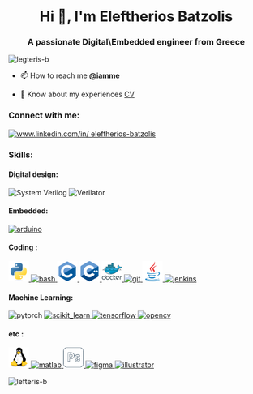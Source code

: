 
<h1 align="center">Hi 👋, I'm Eleftherios Batzolis</h1>
<h3 align="center">A passionate Digital\Embedded engineer from Greece</h3>

<p align="left"> <img src="https://komarev.com/ghpvc/?username=legteris-b&label=Profile%20views&color=0e75b6&style=flat" alt="legteris-b" /> </p>

- 📫 How to reach me **[@iamme](https://discordapp.com/users/i_am_not_me/)**

- 📄 Know about my experiences [CV](https://docs.google.com/document/d/1IdhkaN04fvPXWVz48lnvXDjXVk200oKvuuzKck3DhGI/edit?usp=sharing)

<h3 align="left">Connect with me:</h3>
<p align="left">
<a href="https://linkedin.com/in/www.linkedin.com/in/ eleftherios-batzolis" target="blank"><img align="center" src="https://raw.githubusercontent.com/rahuldkjain/github-profile-readme-generator/master/src/images/icons/Social/linked-in-alt.svg" alt="www.linkedin.com/in/ eleftherios-batzolis" height="30" width="40" /></a>
</p>

<h3 align="left">Skills:</h3>


<h4 align="left">Digital design:</h4>
<p align="left">   </p>
<img src="https://iconduck.com/icons/102126/file-type-light-systemverilogg" alt="System Verilog" width="40" height="40"/> <img src="https://www.veripool.org/img/verilator_256_200_min.png" alt="Verilator" width="40" height="40"/> </a>

<h4 align="left">Embedded:</h4>
<p align="left"> <a href="https://www.arduino.cc/" target="_blank" rel="noreferrer"> <img src="https://cdn.worldvectorlogo.com/logos/arduino-1.svg" alt="arduino" width="40" height="40"/> </a>  </p>


<h4 align="left">Coding :</h4>
<p align="left"> <a href="https://www.python.org" target="_blank" rel="noreferrer"> <img src="https://raw.githubusercontent.com/devicons/devicon/master/icons/python/python-original.svg" alt="python" width="40" height="40"/> </a> <a href="https://www.gnu.org/software/bash/" target="_blank" rel="noreferrer"> <img src="https://www.vectorlogo.zone/logos/gnu_bash/gnu_bash-icon.svg" alt="bash" width="40" height="40"/> </a> <a href="https://www.cprogramming.com/" target="_blank" rel="noreferrer"> <img src="https://raw.githubusercontent.com/devicons/devicon/master/icons/c/c-original.svg" alt="c" width="40" height="40"/> </a> <a href="https://www.w3schools.com/cpp/" target="_blank" rel="noreferrer"> <img src="https://raw.githubusercontent.com/devicons/devicon/master/icons/cplusplus/cplusplus-original.svg" alt="cplusplus" width="40" height="40"/> </a> <a href="https://www.docker.com/" target="_blank" rel="noreferrer"> <img src="https://raw.githubusercontent.com/devicons/devicon/master/icons/docker/docker-original-wordmark.svg" alt="docker" width="40" height="40"/> </a>  <a href="https://git-scm.com/" target="_blank" rel="noreferrer"> <img src="https://www.vectorlogo.zone/logos/git-scm/git-scm-icon.svg" alt="git" width="40" height="40"/> </a> <a href="https://www.java.com" target="_blank" rel="noreferrer"> <img src="https://raw.githubusercontent.com/devicons/devicon/master/icons/java/java-original.svg" alt="java" width="40" height="40"/> </a> <a href="https://www.jenkins.io" target="_blank" rel="noreferrer"> <img src="https://www.vectorlogo.zone/logos/jenkins/jenkins-icon.svg" alt="jenkins" width="40" height="40"/> </a>   </p>


<h4 align="left">Machine Learning:</h4>
<p align="left">  <img src="https://www.vectorlogo.zone/logos/pytorch/pytorch-icon.svg" alt="pytorch" width="40" height="40"/> </a> <a href="https://scikit-learn.org/" target="_blank" rel="noreferrer"> <img src="https://upload.wikimedia.org/wikipedia/commons/0/05/Scikit_learn_logo_small.svg" alt="scikit_learn" width="40" height="40"/> </a> <a href="https://www.tensorflow.org" target="_blank" rel="noreferrer"> <img src="https://www.vectorlogo.zone/logos/tensorflow/tensorflow-icon.svg" alt="tensorflow" width="40" height="40"/> </a>  <a href="https://pytorch.org/" target="_blank" rel="noreferrer">  <a href="https://opencv.org/" target="_blank" rel="noreferrer"> <img src="https://www.vectorlogo.zone/logos/opencv/opencv-icon.svg" alt="opencv" width="40" height="40"/> </a> </p>


<h4 align="left">etc :</h4>
<p align="left"> <a href="https://www.linux.org/" target="_blank" rel="noreferrer"> <img src="https://raw.githubusercontent.com/devicons/devicon/master/icons/linux/linux-original.svg" alt="linux" width="40" height="40"/> </a> <a href="https://www.mathworks.com/" target="_blank" rel="noreferrer"> <img src="https://upload.wikimedia.org/wikipedia/commons/2/21/Matlab_Logo.png" alt="matlab" width="40" height="40"/> </a> <a href="https://www.photoshop.com/en" target="_blank" rel="noreferrer"> <img src="https://raw.githubusercontent.com/devicons/devicon/master/icons/photoshop/photoshop-line.svg" alt="photoshop" width="40" height="40"/> </a> <a href="https://www.figma.com/" target="_blank" rel="noreferrer"> <img src="https://www.vectorlogo.zone/logos/figma/figma-icon.svg" alt="figma" width="40" height="40"/> </a>  <a href="https://www.adobe.com/in/products/illustrator.html" target="_blank" rel="noreferrer"> <img src="https://www.vectorlogo.zone/logos/adobe_illustrator/adobe_illustrator-icon.svg" alt="illustrator" width="40" height="40"/> </a>  </p>

<p><img align="center" src="https://github-readme-stats.vercel.app/api/top-langs?username=lefteris-b&show_icons=true&locale=en&layout=compact" alt="lefteris-b" /></p>
